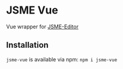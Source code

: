 # JSME Vue

Vue wrapper for [JSME-Editor](https://github.com/jsme-editor/jsme-editor.github.io)

## Installation
`jsme-vue` is available via npm: `npm i jsme-vue`


